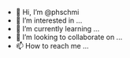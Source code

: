 - 👋 Hi, I’m @phschmi
- 👀 I’m interested in ...
- 🌱 I’m currently learning ...
- 💞️ I’m looking to collaborate on ...
- 📫 How to reach me ...

<!---
phschmi/phschmi is a ✨ special ✨ repository because its `README.md` (this file) appears on your GitHub profile.
You can click the Preview link to take a look at your changes.
--->
